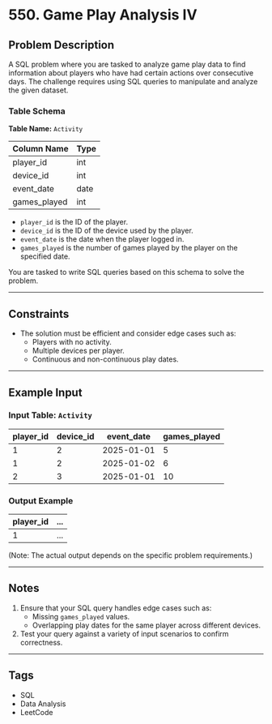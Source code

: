 # 550. Game Play Analysis IV

## Problem Description

A SQL problem where you are tasked to analyze game play data to find information about players who have had certain actions over consecutive days. The challenge requires using SQL queries to manipulate and analyze the given dataset.

### Table Schema

**Table Name:** `Activity`

| Column Name | Type    |
|-------------|---------|
| player_id   | int     |
| device_id   | int     |
| event_date  | date    |
| games_played| int     |

- `player_id` is the ID of the player.
- `device_id` is the ID of the device used by the player.
- `event_date` is the date when the player logged in.
- `games_played` is the number of games played by the player on the specified date.

You are tasked to write SQL queries based on this schema to solve the problem.

---

## Constraints

- The solution must be efficient and consider edge cases such as:
  - Players with no activity.
  - Multiple devices per player.
  - Continuous and non-continuous play dates.

---

## Example Input

### Input Table: `Activity`

| player_id | device_id | event_date | games_played |
|-----------|-----------|------------|--------------|
| 1         | 2         | 2025-01-01 | 5            |
| 1         | 2         | 2025-01-02 | 6            |
| 2         | 3         | 2025-01-01 | 10           |

### Output Example

| player_id | ... |
|-----------|-----|
| 1         | ... |

(Note: The actual output depends on the specific problem requirements.)

---

## Notes

1. Ensure that your SQL query handles edge cases such as:
   - Missing `games_played` values.
   - Overlapping play dates for the same player across different devices.
2. Test your query against a variety of input scenarios to confirm correctness.

---

## Tags

- SQL
- Data Analysis
- LeetCode
